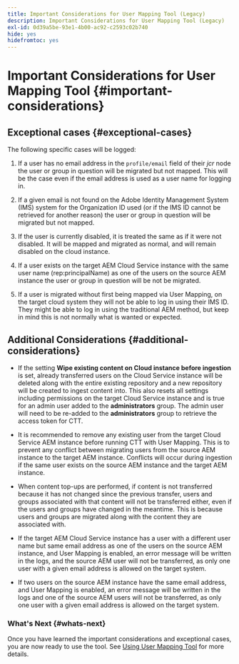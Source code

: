 ```yaml
---
title: Important Considerations for User Mapping Tool (Legacy)
description: Important Considerations for User Mapping Tool (Legacy)
exl-id: 0d39a5be-93e1-4b00-ac92-c2593c02b740
hide: yes
hidefromtoc: yes
---
```

# Important Considerations for User Mapping Tool {#important-considerations}


## Exceptional cases {#exceptional-cases}

The following specific cases will be logged: 

1. If a user has no email address in the `profile/email` field of their *jcr* node the user or group in question will be migrated but not mapped.  This will be the case even if the email address is used as a user name for logging in.

1. If a given email is not found on the Adobe Identity Management System (IMS) system for the Organization ID used (or if the IMS ID cannot be retrieved for another reason) the user or group in question will be migrated but not mapped. 

1. If the user is currently disabled, it is treated the same as if it were not disabled. It will be mapped and migrated as normal, and will remain disabled on the cloud instance.

1. If a user exists on the target AEM Cloud Service instance with the same user name (rep:principalName) as one of the users on the source AEM instance the user or group in question will be not be migrated.

1. If a user is migrated without first being mapped via User Mapping, on the target cloud system they will not be able to log in using their IMS ID.  They might be able to log in using the traditional AEM method, but keep in mind this is not normally what is wanted or expected.

## Additional Considerations {#additional-considerations}

* If the setting **Wipe existing content on Cloud instance before ingestion** is set, already transferred users on the Cloud Service instance will be deleted along with the entire existing repository and a new repository will be created to ingest content into. This also resets all settings including permissions on the target Cloud Service instance and is true for an admin user added to the **administrators** group. The admin user will need to be re-added to the **administrators** group to retrieve the access token for CTT.

* It is recommended to remove any existing user from the target Cloud Service AEM instance before running CTT with User Mapping. This is to prevent any conflict between migrating users from the source AEM instance to the target AEM instance. Conflicts will occur during ingestion if the same user exists on the source AEM instance and the target AEM instance. 

* When content top-ups are performed, if content is not transferred because it has not changed since the previous transfer, users and groups associated with that content will not be transferred either, even if the users and groups have changed in the meantime. This is because users and groups are migrated along with the content they are associated with.  

* If the target AEM Cloud Service instance has a user with a different user name but same email address as one of the users on the source AEM instance, and User Mapping is enabled, an error message will be written in the logs, and the source AEM user will not be transferred, as only one user with a given email address is allowed on the target system.

* If two users on the source AEM instance have the same email address, and User Mapping is enabled, an error message will be written in the logs and one of the source AEM users will not be transferred, as only one user with a given email address is allowed on the target system.

### What's Next {#whats-next}

Once you have learned the important considerations and exceptional cases, you are now ready to use the tool. See [Using User Mapping Tool](/help/journey-migration/content-transfer-tool/user-mapping-tool-legacy/using-user-mapping-tool-legacy.md) for more details.
